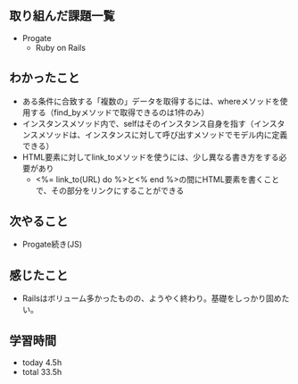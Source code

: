 ## 取り組んだ課題一覧
- Progate
  - Ruby on Rails
## わかったこと
- ある条件に合致する「複数の」データを取得するには、whereメソッドを使用する（find_byメソッドで取得できるのは1件のみ）
- インスタンスメソッド内で、selfはそのインスタンス自身を指す（インスタンスメソッドは、インスタンスに対して呼び出すメソッドでモデル内に定義できる）
- HTML要素に対してlink_toメソッドを使うには、少し異なる書き方をする必要があり
  - <%= link_to(URL) do %>と<% end %>の間にHTML要素を書くことで、その部分をリンクにすることができる
## 次やること
- Progate続き(JS)
## 感じたこと
- Railsはボリューム多かったものの、ようやく終わり。基礎をしっかり固めたい。
## 学習時間
- today 4.5h
- total 33.5h
